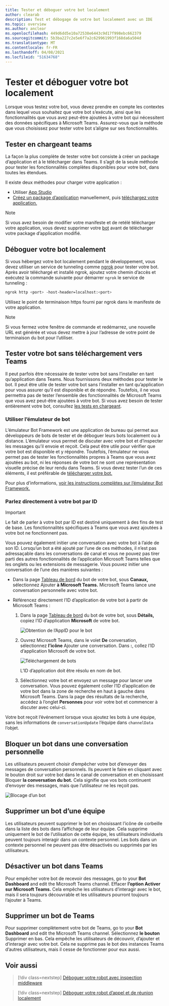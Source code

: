 ```yaml
---
title: Tester et déboguer votre bot localement
author: clearab
description: Test et débogage de votre bot localement avec un IDE
ms.topic: overview
ms.author: anclear
ms.openlocfilehash: 449d6dd5e10a72538e6443c9d17f998ebc662379
ms.sourcegitcommit: 5b3ba227c2e5e6f7a2c629961993f168da6a504d
ms.translationtype: MT
ms.contentlocale: fr-FR
ms.lasthandoff: 04/08/2021
ms.locfileid: "51634768"
---
```

# <a name="test-and-debug-your-bot-locally"></a>Tester et déboguer votre bot localement

Lorsque vous testez votre bot, vous devez prendre en compte les contextes dans lequel vous souhaitez que votre bot s’exécute, ainsi que les fonctionnalités que vous avez peut-être ajoutées à votre bot qui nécessitent des données spécifiques à Microsoft Teams. Assurez-vous que la méthode que vous choisissez pour tester votre bot s’aligne sur ses fonctionnalités.

## <a name="test-by-uploading-to-teams"></a>Tester en chargeant teams

La façon la plus complète de tester votre bot consiste à créer un package d’application et à le télécharger dans Teams. Il s’agit de la seule méthode pour tester les fonctionnalités complètes disponibles pour votre bot, dans toutes les étendues.

Il existe deux méthodes pour charger votre application :
* Utiliser [App Studio](~/concepts/build-and-test/app-studio-overview.md)
* [Créez un package d’application](~/concepts/build-and-test/apps-package.md) manuellement, puis [téléchargez votre application.](~/concepts/deploy-and-publish/apps-upload.md)

> [!NOTE]
> Si vous avez besoin de modifier votre manifeste et de retélé télécharger votre application, vous devez supprimer votre [bot](#delete-a-bot-from-teams) avant de télécharger votre package d’application modifié.

## <a name="debug-your-bot-locally"></a>Déboguer votre bot localement

Si vous hébergez votre bot localement pendant le développement, vous devez utiliser un service de tunneling comme [ngrok](https://ngrok.com/) pour tester votre bot. Après avoir téléchargé et installé ngrok, ajoutez votre chemin d’accès et exécutez la commande suivante pour démarrer `ngrok` le service de tunneling :

```bash
ngrok http <port> -host-header=localhost:<port>
```

Utilisez le point de terminaison https fourni par ngrok dans le manifeste de votre application. 

> [!NOTE]
> Si vous fermez votre fenêtre de commande et redémarrez, une nouvelle URL est générée et vous devez mettre à jour l’adresse de votre point de terminaison du bot pour l’utiliser.

## <a name="test-your-bot-without-uploading-to-teams"></a>Tester votre bot sans téléchargement vers Teams

Il peut parfois être nécessaire de tester votre bot sans l’installer en tant qu’application dans Teams. Nous fournissons deux méthodes pour tester le bot. Il peut être utile de tester votre bot sans l’installer en tant qu’application pour vous assurer qu’il est disponible et de répondre. Toutefois, il ne vous permettra pas de tester l’ensemble des fonctionnalités de Microsoft Teams que vous avez peut-être ajoutées à votre bot. Si vous avez besoin de tester entièrement votre bot, consultez [les tests en chargeant](#test-by-uploading-to-teams).

### <a name="use-the-bot-emulator"></a>Utiliser l’émulateur de bot

L’émulateur Bot Framework est une application de bureau qui permet aux développeurs de bots de tester et de déboguer leurs bots localement ou à distance. L’émulateur vous permet de discuter avec votre bot et d’inspecter les messages qu’il envoie et reçoit. Cela peut être utile pour vérifier que votre bot est disponible et y répondre. Toutefois, l’émulateur ne vous permet pas de tester les fonctionnalités propres à Teams que vous avez ajoutées au bot, ni les réponses de votre bot ne sont une représentation visuelle précise de leur rendu dans Teams. Si vous devez tester l’un de ces éléments, il est préférable de [télécharger votre bot.](#test-by-uploading-to-teams)

Pour plus d’informations, [voir les instructions complètes sur l’émulateur Bot Framework.](/azure/bot-service/bot-service-debug-emulator?view=azure-bot-service-4.0&preserve-view=true)

### <a name="talk-to-your-bot-directly-by-id"></a>Parlez directement à votre bot par ID

> [!Important]
> Le fait de parler à votre bot par ID est destiné uniquement à des fins de test de base. Les fonctionnalités spécifiques à Teams que vous avez ajoutées à votre bot ne fonctionnent pas.

Vous pouvez également initier une conversation avec votre bot à l’aide de son ID. Lorsqu’un bot a été ajouté par l’une de ces méthodes, il n’est pas adressaçable dans les conversations de canal et vous ne pouvez pas tirer parti des autres fonctionnalités de l’application Microsoft Teams telles que les onglets ou les extensions de messagerie. Vous pouvez initier une conversation de l’une des manières suivantes :

* Dans la page [Tableau de bord](https://dev.botframework.com/bots) du bot de votre bot, sous **Canaux,** sélectionnez Ajouter **à Microsoft Teams.** Microsoft Teams lance une conversation personnelle avec votre bot.

* Référencez directement l’ID d’application de votre bot à partir de Microsoft Teams :
   1. Dans la page [Tableau de bord](https://dev.botframework.com/bots) du bot de votre bot, sous **Détails,** copiez l’ID d’application **Microsoft** de votre bot.
  
      ![Obtention de l’AppID pour le bot](~/assets/images/bots_appid_botframework.png)
  
   2. Ouvrez Microsoft Teams, dans le volet **De** conversation, sélectionnez **l’icône** Ajouter une conversation. Dans **:**, collez l’ID d’application Microsoft de votre bot.
  
      ![Téléchargement de bots](~/assets/images/bots_uploading.png)

      L’ID d’application doit être résolu en nom de bot.

   3. Sélectionnez votre bot et envoyez un message pour lancer une conversation.
      Vous pouvez également coller l’ID d’application de votre bot dans la zone de recherche en haut à gauche dans Microsoft Teams. Dans la page des résultats de la recherche, accédez à l’onglet **Personnes** pour voir votre bot et commencer à discuter avec celui-ci.

Votre bot reçoit l’événement lorsque vous ajoutez les bots à une équipe, sans les informations de `conversationUpdate` l’équipe dans `channelData` l’objet.

## <a name="block-a-bot-in-personal-chat"></a>Bloquer un bot dans une conversation personnelle

Les utilisateurs peuvent choisir d’empêcher votre bot d’envoyer des messages de conversation personnels. Ils peuvent le faire en cliquant avec le bouton droit sur votre bot dans le canal de conversation et en choisissant Bloquer **la conversation du bot.** Cela signifie que vos bots continuent d’envoyer des messages, mais que l’utilisateur ne les reçoit pas.

![Blocage d’un bot](~/assets/images/bots/botdisable.png)

## <a name="remove-a-bot-from-a-team"></a>Supprimer un bot d’une équipe

Les utilisateurs peuvent supprimer le bot en choisissant l’icône de corbeille dans la liste des bots dans l’affichage de leur équipe. Cela supprime uniquement le bot de l’utilisation de cette équipe, les utilisateurs individuels peuvent toujours interagir dans un contexte personnel. Les bots dans un contexte personnel ne peuvent pas être désactivés ou supprimés par les utilisateurs.

## <a name="disable-a-bot-in-teams"></a>Désactiver un bot dans Teams

Pour empêcher votre bot de recevoir des messages, go to your **Bot Dashboard** and edit the Microsoft Teams channel. Effacer **l’option Activer sur Microsoft Teams.** Cela empêche les utilisateurs d’interagir avec le bot, mais il sera toujours découvrable et les utilisateurs pourront toujours l’ajouter à Teams.

## <a name="delete-a-bot-from-teams"></a>Supprimer un bot de Teams

Pour supprimer complètement votre bot de Teams, go to your **Bot Dashboard** and edit the Microsoft Teams channel. Sélectionnez **le bouton** Supprimer en bas. Cela empêche les utilisateurs de découvrir, d’ajouter et d’interagir avec votre bot. Cela ne supprime pas le bot des instances Teams d’autres utilisateurs, mais il cesse de fonctionner pour eux aussi.

## <a name="see-also"></a>Voir aussi

> [!div class=nextstep]
> [Déboguer votre robot avec inspection middleware](/azure/bot-service/bot-service-debug-inspection-middleware)

> [!div class=nextstep]
> [Déboguer votre robot d’appel et de réunion localement](~/bots/calls-and-meetings/debugging-local-testing-calling-meeting-bots.md)
